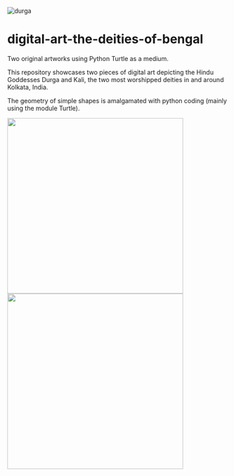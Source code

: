 ![durga](https://user-images.githubusercontent.com/67827595/192328900-b0dbcab6-21e1-4fd9-b0fb-63a2009c3b2b.gif)

# digital-art-the-deities-of-bengal
Two original artworks using Python Turtle as a medium.

This repository showcases two pieces of digital art depicting the Hindu Goddesses Durga and Kali, the two most worshipped deities in and around Kolkata, India. 

The geometry of simple shapes is amalgamated with python coding (mainly using the module Turtle).

<img src="https://user-images.githubusercontent.com/67827595/192299376-c65469b8-0a06-438b-a5ad-791e62a2684f.png" width="400">  <img src ="https://user-images.githubusercontent.com/67827595/192313360-d515515c-fe74-4538-9070-6b2771a53903.png" width="400">


